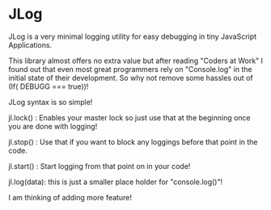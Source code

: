 JLog
============

JLog is a very minimal logging utility for easy debugging in tiny JavaScript Applications.

This library almost offers no extra value but after reading "Coders at Work" I found out that even most great programmers
rely on "Console.log" in the initial state of their development. So why not remove some hassles out of (If( DEBUGG === true))!


JLog syntax is so simple! 

jl.lock() : Enables your master lock so just use that at the beginning once you are done with logging! 

jl.stop() : Use that if you want to block any loggings before that point in the code. 

jl.start() : Start logging from that point on in your code! 

jl.log(data): this is just a smaller place holder for "console.log()"! 


I am thinking of adding more feature! 

